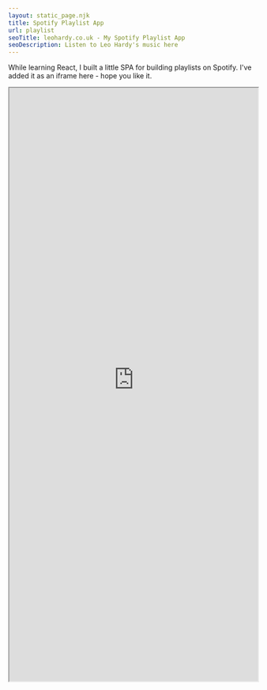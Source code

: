 ```yaml
---
layout: static_page.njk
title: Spotify Playlist App
url: playlist
seoTitle: leohardy.co.uk - My Spotify Playlist App
seoDescription: Listen to Leo Hardy's music here
---
```

While learning React, I built a little SPA for building playlists on Spotify. I've added it as an iframe here - hope you like it. 

<iframe src="https://selectacheekybassline.surge.sh/" title="Spotify playlist builder" style="width:100%;height:1200px"></iframe>